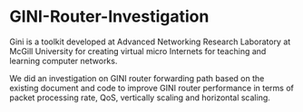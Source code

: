# GINI-Router-Investigation

Gini is a toolkit developed at Advanced Networking Research Laboratory at McGill University for creating virtual micro Internets for teaching and learning computer networks. 

We did an investigation on GINI router forwarding path based on the existing document and code to improve GINI router performance in terms of packet processing rate, QoS, vertically scaling and horizontal scaling.
